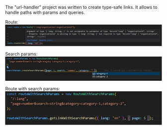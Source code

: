The "url-handler" project was written to create type-safe links. It allows to handle paths with params and queries.

Route:
![alt route](https://raw.githubusercontent.com/WojciechBuszkiewicz/url-handler/main/assets/router.JPG)

Search params:
![alt search-params](https://raw.githubusercontent.com/WojciechBuszkiewicz/url-handler/main/assets/search-params.JPG)


Route with search params:
![alt route-with-search-params](https://github.com/WojciechBuszkiewicz/url-handler/blob/main/assets/route-with-search-params.JPG)


